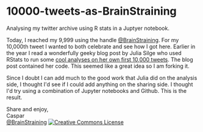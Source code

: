 # 10000-tweets-as-BrainStraining
Analysing my twitter archive using R stats in a Juptyer notebook.

Today, I reached my 9,999 using the handle [@BrainStraining](https://twitter.com/BrainStraining). For my 10,000th tweet I wanted to both celebrate and see how I got here.  Earlier in the year I read a wonderfully geeky blog post by Julia Silge who used RStats to run some [cool analyses on her own first 10,000 tweets](http://juliasilge.com/blog/Ten-Thousand-Tweets/). The blog post contained her code. This seemed like a great idea so I am forking it.

Since I doubt I can add much to the good work that Julia did on the analysis side, I thought I'd see if I could add anything on the sharing side. I thought I'd try using a combination of Jupyter notebooks and Github. This is the result. 

Share and enjoy,  
Caspar  
[@BrainStraining](https://twitter.com/BrainStraining)
<a rel="license" href="http://creativecommons.org/licenses/by-nc-sa/4.0/"><img alt="Creative Commons License" style="border-width:0" src="https://i.creativecommons.org/l/by-nc-sa/4.0/88x31.png" /></a>
